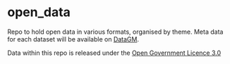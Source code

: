 # open_data
Repo to hold open data in various formats, organised by theme. Meta data for each dataset will be available on [DataGM](https://www.datagm.org.uk).

Data within this repo is released under the [Open Government Licence 3.0](http://www.nationalarchives.gov.uk/doc/open-government-licence/version/3/)